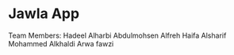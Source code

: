 # Jawla App

Team Members:
Hadeel Alharbi
Abdulmohsen Alfreh
Haifa Alsharif
Mohammed Alkhaldi
Arwa fawzi
